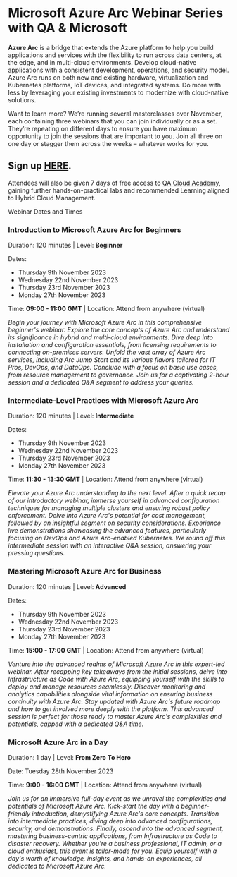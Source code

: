 # Microsoft Azure Arc Webinar Series with QA & Microsoft 

**Azure Arc** is a bridge that extends the Azure platform to help you build applications and services with the flexibility to run across data centers, at the edge, and in multi-cloud environments. Develop cloud-native applications with a consistent development, operations, and security model. Azure Arc runs on both new and existing hardware, virtualization and Kubernetes platforms, IoT devices, and integrated systems. Do more with less by leveraging your existing investments to modernize with cloud-native solutions.

Want to learn more? We’re running several masterclasses over November, each containing three webinars that you can join individually or as a set. They’re repeating on different days to ensure you have maximum opportunity to join the sessions that are important to you. Join all three on one day or stagger them across the weeks – whatever works for you.

## Sign up [HERE](https://bit.ly/AzureArcWithQANov23). 
Attendees will also be given 7 days of free access to [QA Cloud Academy](https://bit.ly/CloudAcademyByQA), gaining further hands-on-practical labs and recommended Learning aligned to Hybrid Cloud Management.

Webinar Dates and Times

### Introduction to Microsoft Azure Arc for Beginners
Duration: 120 minutes | Level: **Beginner** 

Dates:
- Thursday 9th November 2023
- Wednesday 22nd November 2023
- Thursday 23rd November 2023
- Monday 27th November 2023

Time: **09:00 - 11:00 GMT** | Location: Attend from anywhere (virtual)

*Begin your journey with Microsoft Azure Arc in this comprehensive beginner's webinar. Explore the core concepts of Azure Arc and understand its significance in hybrid and multi-cloud environments. Dive deep into installation and configuration essentials, from licensing requirements to connecting on-premises servers. Unfold the vast array of Azure Arc services, including Arc Jump Start and its various flavors tailored for IT Pros, DevOps, and DataOps. Conclude with a focus on basic use cases, from resource management to governance. Join us for a captivating 2-hour session and a dedicated Q&A segment to address your queries.* 

### Intermediate-Level Practices with Microsoft Azure Arc
Duration: 120 minutes | Level: **Intermediate**

Dates:
- Thursday 9th November 2023
- Wednesday 22nd November 2023
- Thursday 23rd November 2023
- Monday 27th November 2023

Time: **11:30 - 13:30 GMT** | Location: Attend from anywhere (virtual)

*Elevate your Azure Arc understanding to the next level. After a quick recap of our introductory webinar, immerse yourself in advanced configuration techniques for managing multiple clusters and ensuring robust policy enforcement. Delve into Azure Arc's potential for cost management, followed by an insightful segment on security considerations. Experience live demonstrations showcasing the advanced features, particularly focusing on DevOps and Azure Arc-enabled Kubernetes. We round off this intermediate session with an interactive Q&A session, answering your pressing questions.* 

### Mastering Microsoft Azure Arc for Business
Duration: 120 minutes | Level: **Advanced** 

Dates:
- Thursday 9th November 2023
- Wednesday 22nd November 2023
- Thursday 23rd November 2023
- Monday 27th November 2023

Time: **15:00 - 17:00 GMT** | Location: Attend from anywhere (virtual)

*Venture into the advanced realms of Microsoft Azure Arc in this expert-led webinar. After recapping key takeaways from the initial sessions, delve into Infrastructure as Code with Azure Arc, equipping yourself with the skills to deploy and manage resources seamlessly. Discover monitoring and analytics capabilities alongside vital information on ensuring business continuity with Azure Arc. Stay updated with Azure Arc's future roadmap and how to get involved more deeply with the platform. This advanced session is perfect for those ready to master Azure Arc's complexities and potentials, capped with a dedicated Q&A time.* 

### Microsoft Azure Arc in a Day
Duration: 1 day | Level: **From Zero To Hero**

Date: Tuesday 28th November 2023

Time: **9:00 - 16:00 GMT** | Location: Attend from anywhere (virtual)

*Join us for an immersive full-day event as we unravel the complexities and potentials of Microsoft Azure Arc. Kick-start the day with a beginner-friendly introduction, demystifying Azure Arc's core concepts. Transition into intermediate practices, diving deep into advanced configurations, security, and demonstrations. Finally, ascend into the advanced segment, mastering business-centric applications, from Infrastructure as Code to disaster recovery. Whether you're a business professional, IT admin, or a cloud enthusiast, this event is tailor-made for you. Equip yourself with a day's worth of knowledge, insights, and hands-on experiences, all dedicated to Microsoft Azure Arc.* 
